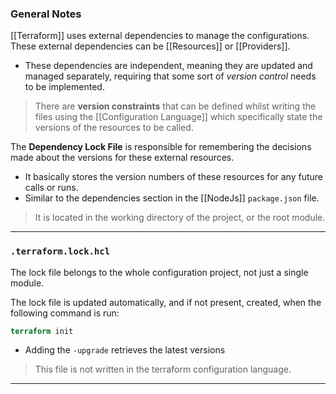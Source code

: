 ### General Notes

[[Terraform]] uses external dependencies to manage the configurations. These external dependencies can be [[Resources]] or [[Providers]].
- These dependencies are independent, meaning they are updated and managed separately, requiring that some sort of *version control* needs to be implemented.

> There are **version constraints** that can be defined whilst writing the files using the [[Configuration Language]] which specifically state the versions of the resources to be called.

The **Dependency Lock File** is responsible for remembering the decisions made about the versions for these external resources.
- It basically stores the version numbers of these resources for any future calls or runs. 
- Similar to the dependencies section in the [[NodeJs]] `package.json` file.

> It is located in the working directory of the project, or the root module.

---
### `.terraform.lock.hcl`

The lock file belongs to the whole configuration project, not just a single module.

The lock file is updated automatically, and if not present, created, when the following command is run:
```terraform
terraform init
```
- Adding the `-upgrade` retrieves the latest versions 


> This file is not written in the terraform configuration language.

---
